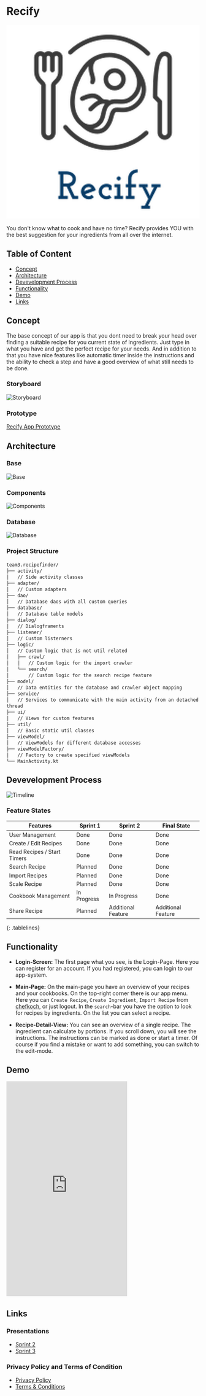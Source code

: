 # Recify
![logo](docs/playstore.png)

You don't know what to cook and have no time? Recify provides YOU with the best suggestion for your ingredients from all over the internet.
## Table of Content
* [Concept](#concept)  
* [Architecture](#architecture)  
* [Devevelopment Process](#devprocess) 
* [Functionality](#functionality) 
* [Demo](#demo) 
* [Links](#links) 
 
<a name="concept"/>

## Concept
The base concept of our app is that you dont need to break your head over finding a suitable recipe for you current state of ingredients. Just type in what you have and get the perfect recipe for your needs. And in addition to that you have nice features like automatic timer inside the instructions and the ability to check a step and have a good overview of what still needs to be done.
### Storyboard
![Storyboard](https://github.com/mobileappdevhm20/team-project-team_3/raw/develop/docs/recipefinder.png "Storyboard")
### Prototype
[Recify App Prototype](https://www.figma.com/proto/6evHuOysZnhX9llKyLIDB6/Recify?node-id=1%3A8&scaling=scale-down)

<a name="architecture"/>

## Architecture
### Base
![Base](https://raw.githubusercontent.com/mobileappdevhm20/team-project-team_3/gh-pages/docs/base.png "Base")
### Components
![Components](https://raw.githubusercontent.com/mobileappdevhm20/team-project-team_3/gh-pages/docs/architecture.png "Components")
### Database
![Database](https://raw.githubusercontent.com/mobileappdevhm20/team-project-team_3/gh-pages/docs/database.png "Database")
### Project Structure
```
team3.recipefinder/
├── activity/
│   // Side activity classes
├── adapter/
│   // Custom adapters
├── dao/
│   // Database daos with all custom queries
├── database/
│   // Database table models
├── dialog/
│   // Dialogframents
├── listener/
│   // Custom listerners
├── logic/
│   // Custom logic that is not util related
│   ├── crawl/
│   │   // Custom logic for the import crawler
│   └── search/
│       // Custom logic for the search recipe feature
├── model/
│   // Data entities for the database and crawler object mapping
├── service/
│   // Services to communicate with the main activity from an detached thread
├── ui/
│   // Views for custom features
├── util/
│   // Basic static util classes
├── viewModel/
│   // ViewModels for different database accesses
├── viewModelFactory/
│   // Factory to create specified viewModels
└── MainActivity.kt
```

<a name="devprocess"/>

## Devevelopment Process
![Timeline](https://raw.githubusercontent.com/mobileappdevhm20/team-project-team_3/gh-pages/docs/timeline.png "Timeline")
### Feature States
<style>
.tablelines table, .tablelines td, .tablelines th {
        border: 1px solid black;
        }
</style>

| Features | Sprint 1 | Sprint 2 | Final State |
| ------ | ------ | ------ | ------ |
| User Management | Done | Done | Done |
| Create / Edit Recipes | Done | Done | Done |
| Read Recipes / Start Timers | Done | Done | Done |
| Search Recipe | Planned | Done | Done |
| Import Recipes | Planned | Done | Done |
| Scale Recipe | Planned | Done | Done |
| Cookbook Management | In Progress | In Progress | Done |
| Share Recipe | Planned | Additional Feature | Additional Feature |
{: .tablelines}
<a name="functionality"/>

## Functionality
* **Login-Screen:** The first page what you see, is the Login-Page. Here you can register for an account. If you had registered, you can login to our app-system.

* **Main-Page:** On the main-page you have an overview of your recipes and your cookbooks. On the top-right corner there is our app menu. Here you can `Create Recipe`, `Create Ingredient`, `Import Recipe` from [chefkoch](https://www.chefkoch.de/), or just logout. In the `search`-bar you have the option to look for recipes by ingredients. On the list you can select a recipe.

* **Recipe-Detail-View:** You can see an overview of a single recipe. The ingredient can calculate by portions. If you scroll down, you will see the instructions. The instructions can be marked as done or start a timer. Of course if you find a mistake or want to add something, you can switch to the edit-mode. 
<a name="demo"/>

## Demo

<iframe width="315" height="560" src="https://www.youtube.com/embed/6IMdTPjsvWQ" frameborder="0" allow="accelerometer; autoplay; encrypted-media; gyroscope; picture-in-picture" allowfullscreen></iframe>

<a name="links"/>

## Links
### Presentations
* [Sprint 2](https://docs.google.com/presentation/d/1J1FMQb8dLY3UUmCycBY6zfTF4ZKT6R_gjU5TsndktBA/edit?usp=sharing)
* [Sprint 3](https://docs.google.com/presentation/d/1iDKTCaxhERJtNm1dWORHOOha32vZxPcKqyU__hUMNN4/edit?usp=sharing)

### Privacy Policy and Terms of Condition
* [Privacy Policy](privacy.html)
* [Terms & Conditions](termsOfService.html)

